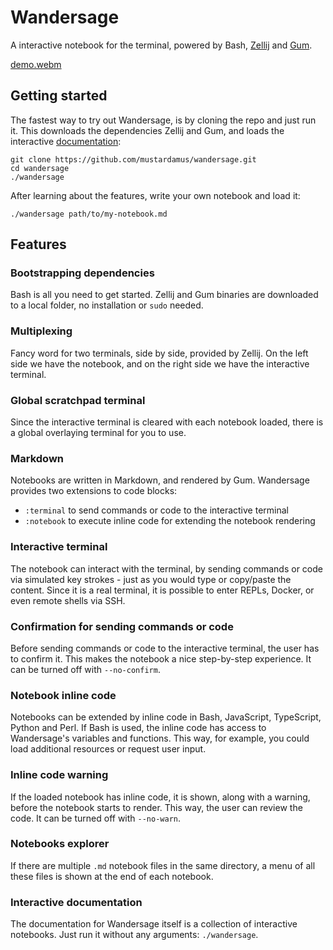 # Wandersage

A interactive notebook for the terminal, powered by Bash, [Zellij](https://zellij.dev) and [Gum](https://github.com/charmbracelet/gum).

[demo.webm](https://github.com/user-attachments/assets/0dd20673-5fdb-4f97-8b13-515f12bfafd5)


## Getting started

The fastest way to try out Wandersage, is by cloning the repo and just run it. This downloads the dependencies Zellij and Gum, and loads the interactive [documentation](./docs/):

```shell
git clone https://github.com/mustardamus/wandersage.git
cd wandersage
./wandersage
```

After learning about the features, write your own notebook and load it:

```shell
./wandersage path/to/my-notebook.md
```

## Features

### Bootstrapping dependencies

Bash is all you need to get started. Zellij and Gum binaries are downloaded to a local folder, no installation or `sudo` needed.

### Multiplexing

Fancy word for two terminals, side by side, provided by Zellij. On the left side we have the notebook, and on the right side we have the interactive terminal.

### Global scratchpad terminal

Since the interactive terminal is cleared with each notebook loaded, there is a global overlaying terminal for you to use.

### Markdown

Notebooks are written in Markdown, and rendered by Gum. Wandersage provides two extensions to code blocks:

- `:terminal` to send commands or code to the interactive terminal
- `:notebook` to execute inline code for extending the notebook rendering

### Interactive terminal

The notebook can interact with the terminal, by sending commands or code via simulated key strokes - just as you would type or copy/paste the content. Since it is a real terminal, it is possible to enter REPLs, Docker, or even remote shells via SSH.

### Confirmation for sending commands or code

Before sending commands or code to the interactive terminal, the user has to confirm it. This makes the notebook a nice step-by-step experience. It can be turned off with `--no-confirm`.

### Notebook inline code

Notebooks can be extended by inline code in Bash, JavaScript, TypeScript, Python and Perl. If Bash is used, the inline code has access to Wandersage's variables and functions. This way, for example, you could load additional resources or request user input.

### Inline code warning

If the loaded notebook has inline code, it is shown, along with a warning, before the notebook starts to render. This way, the user can review the code. It can be turned off with `--no-warn`.

### Notebooks explorer

If there are multiple `.md` notebook files in the same directory, a menu of all these files is shown at the end of each notebook.

### Interactive documentation

The documentation for Wandersage itself is a collection of interactive notebooks. Just run it without any arguments: `./wandersage`.
